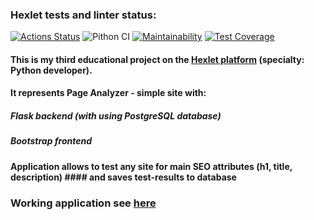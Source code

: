 ### Hexlet tests and linter status:
[![Actions Status](https://github.com/Homedog1983/python-project-83/workflows/hexlet-check/badge.svg)](https://github.com/Homedog1983/python-project-83/actions)
![Pithon CI](https://github.com/Homedog1983/python-project-83/actions/workflows/pyci.yml/badge.svg)
[![Maintainability](https://api.codeclimate.com/v1/badges/ce86add945b7f7ce850f/maintainability)](https://codeclimate.com/github/Homedog1983/python-project-83/maintainability)
[![Test Coverage](https://api.codeclimate.com/v1/badges/ce86add945b7f7ce850f/test_coverage)](https://codeclimate.com/github/Homedog1983/python-project-83/test_coverage)

#### This is my third educational project on the [Hexlet platform](https://hexlet.io) (specialty: Python developer).  
#### It represents Page Analyzer - simple site with:
##### Flask backend (with using PostgreSQL database)
##### Bootstrap frontend
#### Application allows to test any site for main SEO attributes (h1, title, description) #### and saves test-results to database

### Working application see [here](https://page-analyser.onrender.com)